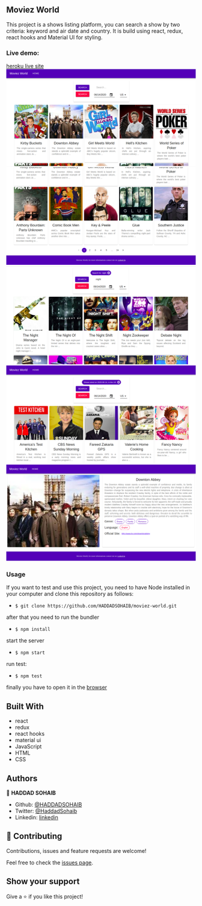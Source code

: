 ## Moviez World

This project is a shows listing platform, you can search a show by two criteria: keyword and air date and country. It is build using react, redux, react hooks and Material UI for styling.

### Live demo:

[heroku live site](https://moviez-world.herokuapp.com/)
![start](/public/img/1.png)
![start](/public/img/2.png)
![start](/public/img/3.png)
![start](/public/img/4.png)
![start](/public/img/5.png)

### Usage

If you want to test and use this project, you need to have Node installed in your computer and clone this repository as follows:

- `$ git clone https://github.com/HADDADSOHAIB/moviez-world.git`

after that you need to run the bundler

- `$ npm install`

start the server

- `$ npm start`

run test:

- `$ npm test`

finally you have to open it in the [browser](http://localhost:3000/)

## Built With

- react
- redux
- react hooks
- material ui
- JavaScript
- HTML
- CSS

## Authors

👤 **HADDAD SOHAIB**

- Github: [@HADDADSOHAIB](https://github.com/HADDADSOHAIB)
- Twitter: [@HaddadSohaib](https://twitter.com/HaddadSohaib)
- Linkedin: [linkedin](https://www.linkedin.com/in/sohaibhaddad/)

## 🤝 Contributing

Contributions, issues and feature requests are welcome!

Feel free to check the [issues page](issues/).

## Show your support

Give a ⭐️ if you like this project!

